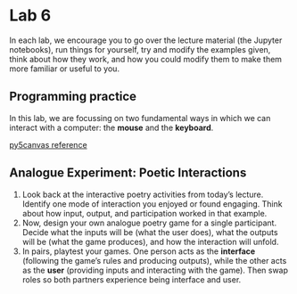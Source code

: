 # Lab 6

In each lab, we encourage you to go over the lecture material (the Jupyter notebooks), run things for yourself, try and modify the examples given, think about how they work, and how you could modify them to make them more familiar or useful to you.

## Programming practice

In this lab, we are focussing on two fundamental ways in which we can interact with a computer: the **mouse** and the **keyboard**.

[py5canvas reference](https://github.com/colormotor/py5canvas/tree/main/docs)

## Analogue Experiment: Poetic Interactions

1. Look back at the interactive poetry activities from today’s lecture. Identify one mode of interaction you enjoyed or found engaging. Think about how input, output, and participation worked in that example.
2. Now, design your own analogue poetry game for a single participant. Decide what the inputs will be (what the user does), what the outputs will be (what the game produces), and how the interaction will unfold.
3. In pairs, playtest your games. One person acts as the **interface** (following the game’s rules and producing outputs), while the other acts as the **user** (providing inputs and interacting with the game). Then swap roles so both partners experience being interface and user.
